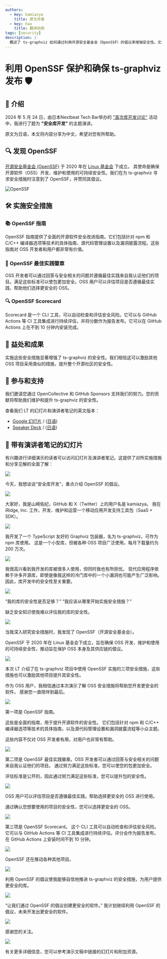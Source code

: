 ```yaml
---
authors:
  - key: kamiazya
    title: 原文作者
  - key: hao
    title: 翻译协助
tags: [security]
description: |-
  概述了 ts-graphviz 如何通过利用开源安全基金会（OpenSSF）的倡议来增强安全性。文章概述了为保护和确保 ts-graphviz 生态系统所实施的措施，确保为用户提供更安全的开发环境。
---
```

# 利用 OpenSSF 保护和确保 ts-graphviz 发布 🛡️

## 📅 介绍
2024 年 5 月 24 日，由日本Nextbeat Tech Bar举办的 ["首次库开发讨论"](https://nextbeat.connpass.com/event/312789/) 活动中，我进行了题为 **"安全库开发"** 的主题演讲。

原文为日语，本文将内容分享为中文，希望对您有所帮助。

<!-- truncate -->

## 🔍 发现 OpenSSF
[开源安全基金会 (OpenSSF)](https://openssf.org/) 于 2020 年在 [Linux 基金会](https://www.linuxfoundation.org/) 下成立。
其使命是确保开源软件（OSS）开发、维护和使用的可持续安全性。我们在为 ts-graphviz 寻求安全措施时注意到了 OpenSSF，并赞同其倡议。

![OpenSSF](https://openssf.org/wp-content/uploads/2023/04/Layer-13.png)

## 🛠️ 实施安全措施

### 📚 OpenSSF 指南
OpenSSF 指南提供了全面的开源软件安全改进指南。它们包括针对 npm 和 C/C++ 编译器选项等技术的具体指南、源代码管理设置以及漏洞披露流程。这些指南对 OSS 开发者和用户都非常有价值。

### 🏅 OpenSSF 最佳实践徽章
OSS 开发者可以通过回答与安全相关的问题并遵循最佳实践来自我认证他们的项目。满足这些标准可以使包更加安全。OSS 用户可以评估项目是否遵循最佳实践，帮助他们选择更安全的 OSS。

### 🔍 OpenSSF Scorecard
Scorecard 是一个 CLI 工具，可以自动检查和评估安全风险。它可以与 GitHub Actions 等 CI 工具集成进行持续评估，并将分数作为报告发布。它可以在 GitHub Actions 上在不到 10 分钟内安装完成。

## 🚀 益处和成果
实施这些安全措施显著增强了 ts-graphviz 的安全性。我们相信这可以激励其他 OSS 项目采用类似的措施，提升整个开源社区的安全性。

## 🌟 参与和支持
我们邀请您通过 OpenCollective 和 GitHub Sponsors 支持我们的努力。您的贡献将帮助我们维护和提升 ts-graphviz 的安全性。

查看我们 LT 的幻灯片和演讲者笔记的英文版本：

- [Google 幻灯片](https://docs.google.com/presentation/d/e/2PACX-1vQAUNsc26XXbmIr2UaR3GtMd-iNADtJebK-FBgyqiNHVZ-1yQBxFuGOLKQohYejXjzm8C-DByC6ecmp/pub?start=false&loop=false&slide=id.p) / ([日语](https://docs.google.com/presentation/d/e/2PACX-1vQKliPNP2Yiqq88xVnTsf944YtWhZY2DvSExc790pYmpthSR30SSxVpp06MMPmD6Ea1TqUfd44tflMI/pub?start=false&loop=false&slide=id.p))
- [Speaker Deck](https://speakerdeck.com/kamiazya/secure-library-development-practical-oss-security-with-openssf) / ([日语](https://speakerdeck.com/kamiazya/sekiyuanaraiburarikai-fa-openssfdeshi-meruosssekiyuriteinoshi-jian-tohuo-yong))

## 📄 带有演讲者笔记的幻灯片

有兴趣进行详细演示的读者可以访问幻灯片及演讲者笔记。这提供了对所实施措施和分享见解的全面了解：

![](./slides/0.png)

今天，我想谈谈“安全库开发”，重点介绍 OpenSSF 的倡议。

![](./slides/1.png)

大家好，我是山崎佑纪，GitHub 和 X（Twitter）上的用户名是 kamiazya。
我在 iRidge, Inc. 工作，开发、维护和运营一个移动应用开发支持工具包（SaaS + SDK）。

![](./slides/2.png)

我开发了一个 TypeScript 友好的 Graphviz 包装器，名为 ts-graphviz，可作为 npm 库使用。
这是一个小型库，但被各种 OSS 项目广泛使用，每月下载量约为 200 万次。

![](./slides/3.png)

我很高兴看到我开发的库被很多人使用，但同时我也有所担忧。
现代应用程序依赖于许多开源库，即使是像我这样的冷门库中的一个小漏洞也可能产生广泛影响。
因此，库开发中的安全性至关重要。

![](./slides/4.png)

“我的库的安全性是否足够？”
“我应该从哪里开始实施安全措施？”

缺乏安全知识使我难以评估我的库的安全性。

![](./slides/5.png)

当我深入研究安全措施时，我发现了 OpenSSF（开源安全基金会）。

OpenSSF 于 2020 年在 Linux 基金会下成立，旨在确保 OSS 开发、维护和使用的可持续安全性，推动旨在保护 OSS 本身及其供应链的倡议。

![](./slides/6.png)

本次 LT 介绍了在 ts-graphviz 项目中使用 OpenSSF 实施的三项安全措施，这些措施也可以激励其他项目提升其安全性。

作为 OSS 用户，我相信通过本次演示了解 OSS 安全措施将帮助您开发更安全的软件。
感谢您一直陪伴到最后。

![](./slides/7.png)

第一项是 OpenSSF 指南。

这些是全面的指南，用于提升开源软件的安全性。
它们包括针对 npm 和 C/C++ 编译器选项等技术的具体指南，以及源代码管理设置和漏洞披露流程等小众主题。

这些内容不仅对 OSS 开发者有用，对用户也非常有帮助。

![](./slides/8.png)

第二项是 OpenSSF 最佳实践徽章。OSS 开发者可以通过回答与安全相关的问题来自我认证他们的项目。
通过努力满足这些标准，您可以使您的包更加安全。

评估标准是公开的，因此通过努力满足这些标准，您可以提升包的安全性。

![](./slides/9.png)

OSS 用户可以评估项目是否遵循最佳实践，帮助选择更安全的 OSS 进行使用。

通过确认您想要使用的项目的安全性，您可以选择更安全的 OSS。

![](./slides/10.png)

第三项是 OpenSSF Scorecard。
这个 CLI 工具可以自动检查和评估安全风险。
它可以与 GitHub Actions 等 CI 工具集成进行持续评估。评分会作为报告发布。
在 GitHub Actions 上安装时间不到 10 分钟。

![](./slides/11.png)

OpenSSF 还在推动各种其他项目。

![](./slides/12.png)

利用 OpenSSF 的倡议使我能够自信地推进 ts-graphviz 的安全措施，为用户提供更安全的库。

![](./slides/13.png)

“让我们通过 OpenSSF 的倡议创建更安全的软件。”
我计划继续利用 OpenSSF 的倡议，未来开发出更安全的软件。

![](./slides/14.png)

感谢您的关注。

![](./slides/15.png)

有关更多详细信息，您可以参考演示文稿中链接的幻灯片和附加资源。
